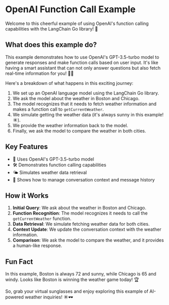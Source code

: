 # OpenAI Function Call Example

Welcome to this cheerful example of using OpenAI's function calling capabilities with the LangChain Go library! 🎉

## What does this example do?

This example demonstrates how to use OpenAI's GPT-3.5-turbo model to generate responses and make function calls based on user input. It's like having a smart assistant that can not only answer questions but also fetch real-time information for you! 🤖💬

Here's a breakdown of what happens in this exciting journey:

1. We set up an OpenAI language model using the LangChain Go library.
2. We ask the model about the weather in Boston and Chicago.
3. The model recognizes that it needs to fetch weather information and makes a function call to `getCurrentWeather`.
4. We simulate getting the weather data (it's always sunny in this example! ☀️).
5. We provide the weather information back to the model.
6. Finally, we ask the model to compare the weather in both cities.

## Key Features

- 🌟 Uses OpenAI's GPT-3.5-turbo model
- 🛠️ Demonstrates function calling capabilities
- 🌤️ Simulates weather data retrieval
- 🔄 Shows how to manage conversation context and message history

## How it Works

1. **Initial Query**: We ask about the weather in Boston and Chicago.
2. **Function Recognition**: The model recognizes it needs to call the `getCurrentWeather` function.
3. **Data Retrieval**: We simulate fetching weather data for both cities.
4. **Context Update**: We update the conversation context with the weather information.
5. **Comparison**: We ask the model to compare the weather, and it provides a human-like response.

## Fun Fact

In this example, Boston is always 72 and sunny, while Chicago is 65 and windy. Looks like Boston is winning the weather game today! 🏆

So, grab your virtual sunglasses and enjoy exploring this example of AI-powered weather inquiries! ☀️🕶️
